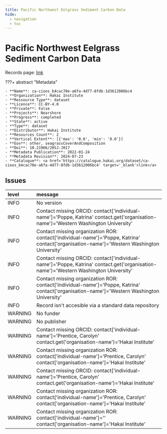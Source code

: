 ```yaml
---
title: Pacific Northwest Eelgrass Sediment Carbon Data
hide:
  - navigation
  - toc
---
```


# Pacific Northwest Eelgrass Sediment Carbon Data

Records page: <a href='https://catalogue.hakai.org/dataset/ca-cioos_b4cac70e-a6fa-4d77-8fdb-1d3612006bc4' target='_blank'>link</a>

???+ abstract "Metadata"

    - **Name**: ca-cioos_b4cac70e-a6fa-4d77-8fdb-1d3612006bc4 
    - **Organization**: Hakai Institute 
    - **Ressource Type**: dataset 
    - **Licence**: CC-BY-4.0 
    - **Private**: False 
    - **Projects**: Nearshore 
    - **Progress**: completed 
    - **State**: active 
    - **Type**: dataset 
    - **Distributor**: Hakai Institute 
    - **Resources Count**: 2 
    - **Vertical Extent**: [{'max': '0.0', 'min': '0.0'}] 
    - **Eov**: other, seagrassCoverAndComposition 
    - **Doi**: 10.21966/20SJ-J017 
    - **Metadata Publication**: 2022-01-24 
    - **Metadata Revision**: 2024-07-23 
    - **Catalogue**: <a href='https://catalogue.hakai.org/dataset/ca-cioos_b4cac70e-a6fa-4d77-8fdb-1d3612006bc4' target='_blank'>link</a> 

<div id='map'></div>




## Issues
| level   | message                                                                                                                                     |
|:--------|:--------------------------------------------------------------------------------------------------------------------------------------------|
| INFO    | No version                                                                                                                                  |
| INFO    | Contact missing ORCID: contact['individual-name']='Poppe, Katrina' contact.get('organisation-name')='Western Washington University'         |
| INFO    | Contact missing organization ROR:  contact['individual-name']='Poppe, Katrina' contact['organisation-name']='Western Washington University' |
| INFO    | Contact missing ORCID: contact['individual-name']='Poppe, Katrina' contact.get('organisation-name')='Western Washington University'         |
| INFO    | Contact missing organization ROR:  contact['individual-name']='Poppe, Katrina' contact['organisation-name']='Western Washington University' |
| INFO    | Record isn't accesible via a standard data repository                                                                                       |
| WARNING | No funder                                                                                                                                   |
| WARNING | No publisher                                                                                                                                |
| WARNING | Contact missing ORCID: contact['individual-name']='Prentice, Carolyn' contact.get('organisation-name')='Hakai Institute'                    |
| WARNING | Contact missing organization ROR:  contact['individual-name']='Prentice, Carolyn' contact['organisation-name']='Hakai Institute'            |
| WARNING | Contact missing ORCID: contact['individual-name']='Prentice, Carolyn' contact.get('organisation-name')='Hakai Institute'                    |
| WARNING | Contact missing organization ROR:  contact['individual-name']='Prentice, Carolyn' contact['organisation-name']='Hakai Institute'            |
| WARNING | Contact missing organization ROR:  contact['individual-name']='' contact['organisation-name']='Hakai Institute'                             |


<script>
   document.addEventListener("DOMContentLoaded", function() {
    var map = L.map('map').setView([51.505, -125.09], 5);
    L.tileLayer('https://tile.openstreetmap.org/{z}/{x}/{y}.png', {
        maxZoom: 19,
        attribution: '&copy; <a href="http://www.openstreetmap.org/copyright">OpenStreetMap</a>'
    }).addTo(map);
    var geojsonFeature = {
        "type": "Feature",
        "properties": {
            "name" : "Pacific Northwest Eelgrass Sediment Carbon Data"
        },
        "geometry": {'type': 'Polygon', 'coordinates': [[[-143.1666738, 39.75452039], [-118.41060343, 39.75452039], [-118.41060343, 59.04838928], [-143.1666738, 59.04838928], [-143.1666738, 39.75452039]]]}
    }
    L.geoJSON(geojsonFeature).addTo(map);
   })
</script>